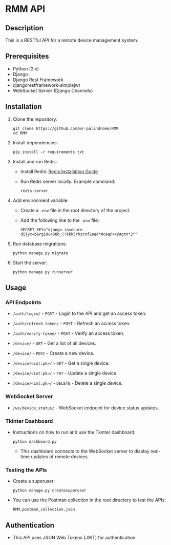 # RMM API

## Description

This is a RESTful API for a remote device management system.

## Prerequisites

- Python (3.x)
- Django
- Django Rest Framework
- djangorestframework-simplejwt
- WebSocket Server (Django Channels)

## Installation

1. Clone the repository:

   ```
   git clone https://github.com/mr-palindrome/RMM
   cd RMM
   ```

2. Install dependencies:

   ```
   pip install -r requirements.txt
   ```
3. Install and run Redis:

   - Install Redis: [Redis Installation Guide](https://redis.io/download)
   - Run Redis server locally. Example command:
   
     ```
     redis-server
     ```
4. Add environment variable:
    
    - Create a `.env` file in the root directory of the project.
    - Add the following line to the `.env` file:
    
      ```
      SECRET_KEY="django-insecure-dijyx=b&rgi9u438b_(!kkk5rhzrof2aqd*#caq@+x@#gtn*2^"
      ```

5. Run database migrations:

   ```
   python manage.py migrate
   ```

6. Start the server:

   ```
   python manage.py runserver
   ```

## Usage

### API Endpoints

- `/auth/login/` - `POST` - Login to the API and get an access token.
- `/auth/refresh-token/` - `POST` - Refresh an access token.
- `/auth/verify-token/` - `POST` - Verify an access token.


- `/device/` - `GET` - Get a list of all devices.
- `/device/` - `POST` - Create a new device.
- `/device/<int:pk>/` - `GET` - Get a single device.
- `/device/<int:pk>/` - `PUT` - Update a single device.
- `/device/<int:pk>/` - `DELETE` - Delete a single device.

### WebSocket Server

- `/ws/device_status/` - WebSocket endpoint for device status updates.

### Tkinter Dashboard

- Instructions on how to run and use the Tkinter dashboard:

   ```
   python dashboard.py
   ```

   - This dashboard connects to the WebSocket server to display real-time updates of remote devices.

### Testing the APIs

- Create a superuser:

   ```
   python manage.py createsuperuser
   ```

- You can use the Postman collection in the root directory to test the APIs:

   ```
   RMM.postman_collection.json
   ```


## Authentication

- This API uses JSON Web Tokens (JWT) for authentication.